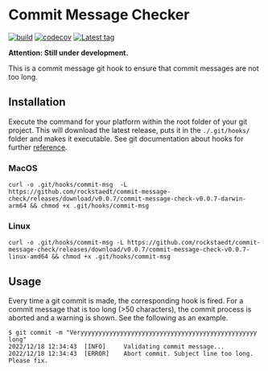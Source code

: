 # Commit Message Checker

[![build](https://github.com/rockstaedt/commit-message-check/actions/workflows/CI.yml/badge.svg)](https://github.com/rockstaedt/commit-message-check/actions/workflows/CI.yml)
[![codecov](https://codecov.io/gh/rockstaedt/commit-message-check/branch/main/graph/badge.svg?token=VW245SMVP5)](https://codecov.io/gh/rockstaedt/commit-message-check)
[![Latest tag](https://img.shields.io/github/v/tag/rockstaedt/commit-message-check)](https://github.com/rockstaedt/commit-message-check/releases)

**Attention: Still under development.**

This is a commit message git hook to ensure that commit messages are not too 
long.

## Installation

Execute the command for your platform within the root folder of your git 
project. This will download the latest release, puts it in the `./.git/hooks/`
folder and makes it executable. See git documentation about hooks for 
further [reference](https://git-scm.com/book/en/v2/Customizing-Git-Git-Hooks).

### MacOS

```shell
curl -o .git/hooks/commit-msg  -L https://github.com/rockstaedt/commit-message-check/releases/download/v0.0.7/commit-message-check-v0.0.7-darwin-arm64 && chmod +x .git/hooks/commit-msg
```

### Linux

```shell
curl -o .git/hooks/commit-msg -L https://github.com/rockstaedt/commit-message-check/releases/download/v0.0.7/commit-message-check-v0.0.7-linux-amd64 && chmod +x .git/hooks/commit-msg
```

## Usage

Every time a git commit is made, the corresponding hook is fired. For a commit 
message that is too long (>50 characters), the commit process is 
aborted and a warning is shown. See the following as an example.

```shell
$ git commit -m "Veryyyyyyyyyyyyyyyyyyyyyyyyyyyyyyyyyyyyyyyyyyyyyyyyy long"
2022/12/18 12:34:43  [INFO]     Validating commit message...
2022/12/18 12:34:43  [ERROR]    Abort commit. Subject line too long. Please fix.
```
